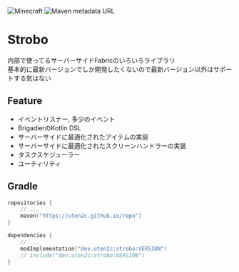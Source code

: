 ![Minecraft](https://img.shields.io/badge/minecraft-1.18.1-brightgreen)
![Maven metadata URL](https://img.shields.io/maven-metadata/v?metadataUrl=https%3A%2F%2Futen2c.github.io%2Frepo%2Fdev%2Futen2c%2Fstrobo%2Fmaven-metadata.xml)

# Strobo

内部で使ってるサーバーサイドFabricのいろいろライブラリ  
基本的に最新バージョンでしか開発したくないので最新バージョン以外はサポートする気はない

## Feature

- イベントリスナー, 多少のイベント
- BrigadierのKotlin DSL
- サーバーサイドに最適化されたアイテムの実装
- サーバーサイドに最適化されたスクリーンハンドラーの実装
- タスクスケジューラー
- ユーティリティ

## Gradle

```kotlin
repositories {
    // ...
    maven("https://uten2c.github.io/repo")
}
```

```kotlin
dependencies {
    // ...
    modImplementation("dev.uten2c:strobo:VERSION")
    // include("dev.uten2c:strobo:VERSION")
}
```

